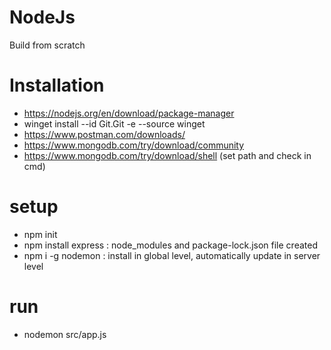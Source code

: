 # NodeJs
Build from scratch

# Installation
- https://nodejs.org/en/download/package-manager
- winget install --id Git.Git -e --source winget
- https://www.postman.com/downloads/
- https://www.mongodb.com/try/download/community
- https://www.mongodb.com/try/download/shell (set path and check in cmd)

# setup
- npm init
- npm install express : node_modules and package-lock.json file created
- npm i -g nodemon : install in global level, automatically update in server level

# run
- nodemon src/app.js



